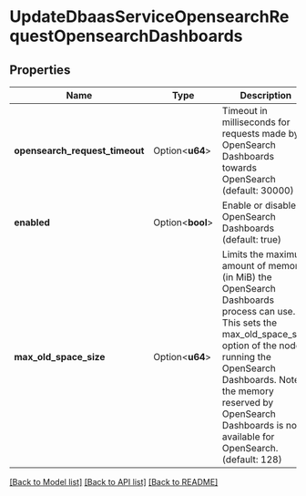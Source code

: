 # UpdateDbaasServiceOpensearchRequestOpensearchDashboards

## Properties

Name | Type | Description | Notes
------------ | ------------- | ------------- | -------------
**opensearch_request_timeout** | Option<**u64**> | Timeout in milliseconds for requests made by OpenSearch Dashboards towards OpenSearch (default: 30000) | [optional]
**enabled** | Option<**bool**> | Enable or disable OpenSearch Dashboards (default: true) | [optional]
**max_old_space_size** | Option<**u64**> | Limits the maximum amount of memory (in MiB) the OpenSearch Dashboards process can use. This sets the max_old_space_size option of the nodejs running the OpenSearch Dashboards. Note: the memory reserved by OpenSearch Dashboards is not available for OpenSearch. (default: 128) | [optional]

[[Back to Model list]](../README.md#documentation-for-models) [[Back to API list]](../README.md#documentation-for-api-endpoints) [[Back to README]](../README.md)


